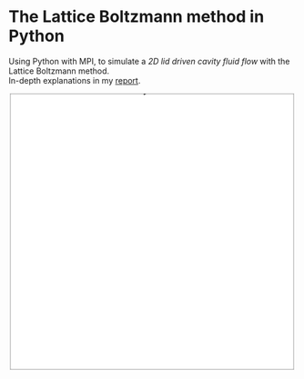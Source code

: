 # The Lattice Boltzmann method in Python
Using Python with MPI, to simulate a *2D lid driven cavity fluid flow* with the Lattice Boltzmann method.\
In-depth explanations in my <a href="media/report.pdf">report</a>.

<p align="center">
    <img src="./media/anim.gif">
</p>